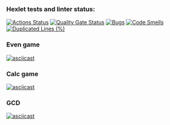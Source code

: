 ### Hexlet tests and linter status:
[![Actions Status](https://github.com/yas-7/java-project-lvl1/actions/workflows/hexlet-check.yml/badge.svg)](https://github.com/yas-7/java-project-lvl1/actions)
[![Quality Gate Status](https://sonarcloud.io/api/project_badges/measure?project=yas-7_java-project-lvl1&metric=alert_status)](https://sonarcloud.io/summary/new_code?id=yas-7_java-project-lvl1)
[![Bugs](https://sonarcloud.io/api/project_badges/measure?project=yas-7_java-project-lvl1&metric=bugs)](https://sonarcloud.io/summary/new_code?id=yas-7_java-project-lvl1)
[![Code Smells](https://sonarcloud.io/api/project_badges/measure?project=yas-7_java-project-lvl1&metric=code_smells)](https://sonarcloud.io/summary/new_code?id=yas-7_java-project-lvl1)
[![Duplicated Lines (%)](https://sonarcloud.io/api/project_badges/measure?project=yas-7_java-project-lvl1&metric=duplicated_lines_density)](https://sonarcloud.io/summary/new_code?id=yas-7_java-project-lvl1)

### Even game
[![asciicast](https://asciinema.org/a/bcSuiwPMGGN4CVSoIXPCZoQA5.svg)](https://asciinema.org/a/bcSuiwPMGGN4CVSoIXPCZoQA5)
### Calc game
[![asciicast](https://asciinema.org/a/5hGt65b8OJ3SJ2BTuQL6lxG31.svg)](https://asciinema.org/a/5hGt65b8OJ3SJ2BTuQL6lxG31)
### GCD
[![asciicast](https://asciinema.org/a/CKl9MHELZvMktVj4b0HTesMwb.svg)](https://asciinema.org/a/CKl9MHELZvMktVj4b0HTesMwb)